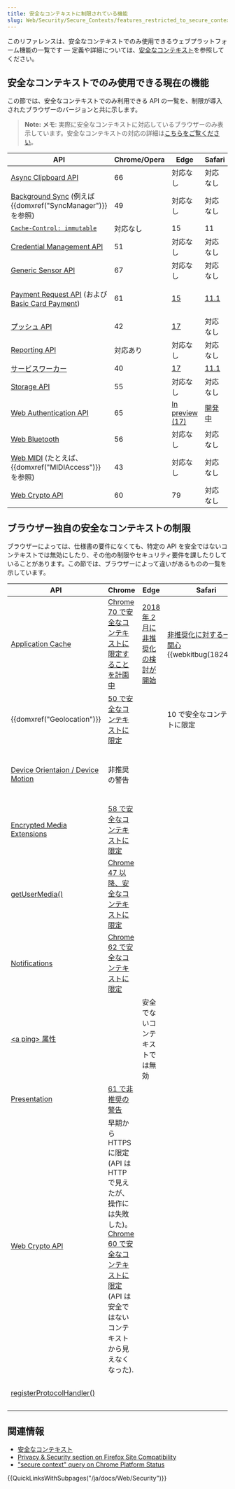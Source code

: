 ```yaml
---
title: 安全なコンテキストに制限されている機能
slug: Web/Security/Secure_Contexts/features_restricted_to_secure_contexts
---
```

このリファレンスは、安全なコンテキストでのみ使用できるウェブプラットフォーム機能の一覧です — 定義や詳細については、[安全なコンテキスト](/ja/docs/Web/Security/Secure_Contexts)を参照してください。

## 安全なコンテキストでのみ使用できる現在の機能

この節では、安全なコンテキストでのみ利用できる API の一覧を、制限が導入されたブラウザーのバージョンと共に示します。

> **Note:** **メモ**: 実際に安全なコンテキストに対応しているブラウザーのみ表示しています。安全なコンテキストの対応の詳細は[こちらをご覧ください](/ja/docs/Web/Security/Secure_Contexts#Browser_compatibility)。

| API                                                                                                                                         | Chrome/Opera | Edge                                                                                                             | Safari                                                                                  | Firefox                                                |
| ------------------------------------------------------------------------------------------------------------------------------------------- | ------------ | ---------------------------------------------------------------------------------------------------------------- | --------------------------------------------------------------------------------------- | ------------------------------------------------------ |
| [Async Clipboard API](/ja/docs/Web/API/Clipboard)                                                                                           | 66           | 対応なし                                                                                                         | 対応なし                                                                                | 63                                                     |
| [Background Sync](https://wicg.github.io/BackgroundSync/spec/) (例えば {{domxref("SyncManager")}} を参照)                         | 49           | 対応なし                                                                                                         | 対応なし                                                                                | 対応なし                                               |
| [`Cache-Control: immutable`](/ja/docs/Web/HTTP/Headers/Cache-Control)                                                                       | 対応なし     | 15                                                                                                               | 11                                                                                      | 49                                                     |
| [Credential Management API](/ja/docs/Web/API/Credential_Management_API)                                                                     | 51           | 対応なし                                                                                                         | 対応なし                                                                                | 対応なし                                               |
| [Generic Sensor API](https://w3c.github.io/sensors/)                                                                                        | 67           | 対応なし                                                                                                         | 対応なし                                                                                | 対応なし                                               |
| [Payment Request API](/ja/docs/Web/API/Payment_Request_API) (および [Basic Card Payment](https://w3c.github.io/payment-method-basic-card/)) | 61           | [15](https://blogs.windows.com/msedgedev/2017/04/11/introducing-edgehtml-15/)                                    | [11.1](https://webkit.org/blog/8182/introducing-the-payment-request-api-for-apple-pay/) | 開発中 (`dom.payments.request.enabled` の設定で隠蔽)。 |
| [プッシュ API](/ja/docs/Web/API/Push_API)                                                                                                   | 42           | [17](https://blogs.windows.com/msedgedev/2017/12/19/service-workers-going-beyond-page/)                          | 対応なし                                                                                | 44                                                     |
| [Reporting API](/ja/docs/Web/API/Reporting_API)                                                                                             | 対応あり     | 対応なし                                                                                                         | 対応なし                                                                                | Firefox 65 以降はフラグで隠ぺい                        |
| [サービスワーカー](/ja/docs/Web/API/Service_Worker_API)                                                                                     | 40           | [17](https://blogs.windows.com/msedgedev/2017/12/19/service-workers-going-beyond-page/)                          | [11.1](https://webkit.org/blog/8216/new-webkit-features-in-safari-11-1/)                | 44                                                     |
| [Storage API](/ja/docs/Web/API/Storage_API)                                                                                                 | 55           | 対応なし                                                                                                         | 対応なし                                                                                | 51                                                     |
| [Web Authentication API](/ja/docs/Web/API/Web_Authentication_API)                                                                           | 65           | [In preview (17)](https://blogs.windows.com/msedgedev/2018/07/30/introducing-web-authentication-microsoft-edge/) | [開発中](https://bugs.webkit.org/show_bug.cgi?id=181943)                                | 60                                                     |
| [Web Bluetooth](/ja/docs/Web/API/Web_Bluetooth_API)                                                                                         | 56           | 対応なし                                                                                                         | 対応なし                                                                                | 対応なし                                               |
| [Web MIDI](https://webaudio.github.io/web-midi-api/) (たとえば、 {{domxref("MIDIAccess")}} を参照)                                   | 43           | 対応なし                                                                                                         | 対応なし                                                                                | 対応なし                                               |
| [Web Crypto API](/ja/docs/Web/API/Web_Crypto_API)                                                                                           | 60           | 79                                                                                                               | 対応なし                                                                                | 75                                                     |

## ブラウザー独自の安全なコンテキストの制限

ブラウザーによっては、仕様書の要件になくても、特定の API を安全ではないコンテキストでは無効にしたり、その他の制限やセキュリティ要件を課したりしていることがあります。この節では、ブラウザーによって違いがあるものの一覧を示しています。

| API                                                                                | Chrome                                                                                                                                                                                                                                                                            | Edge                                                                                               | Safari                                                                                                                | Firefox                                                                                       |
| ---------------------------------------------------------------------------------- | --------------------------------------------------------------------------------------------------------------------------------------------------------------------------------------------------------------------------------------------------------------------------------- | -------------------------------------------------------------------------------------------------- | --------------------------------------------------------------------------------------------------------------------- | --------------------------------------------------------------------------------------------- |
| [Application Cache](/ja/docs/Web/HTML/Using_the_application_cache)                 | [Chrome 70 で安全なコンテキストに限定することを計画中](https://bugs.chromium.org/p/chromium/issues/detail?id=588931#c19)                                                                                                                                                          | [2018 年 2 月に非推奨化の検討が開始](https://twitter.com/patrickkettner/status/961999450016239616) | [非推奨化に対する一般の関心](https://twitter.com/johnwilander/status/959423900470800384) {{webkitbug(182442)}} | Firefox 62 で安全なコンテキストに限定                                                         |
| {{domxref("Geolocation")}}                                               | [50 で安全なコンテキストに限定](https://developers.google.com/web/updates/2016/04/geolocation-on-secure-contexts-only)                                                                                                                                                            |                                                                                                    | 10 で安全なコンテキストに限定                                                                                         | 55 で安全なコンテキストに限定                                                                 |
| [Device Orientaion / Device Motion](/ja/docs/Web/API/Detecting_device_orientation) | 非推奨の警告                                                                                                                                                                                                                                                                      |                                                                                                    |                                                                                                                       | 60 から非推奨の警告。なお、これは安全なコンテキストでも同様に適用されます。                   |
| [Encrypted Media Extensions](/ja/docs/Web/API/Encrypted_Media_Extensions_API)      | [58 で安全なコンテキストに限定](https://developers.google.com/web/updates/2017/03/chrome-58-deprecations#remove_eme_from_non-secure_contexts)                                                                                                                                     |                                                                                                    |                                                                                                                       | [計画中](https://bugzilla.mozilla.org/show_bug.cgi?id=1322517)。                              |
| [getUserMedia()](/ja/docs/Web/API/MediaDevices/getUserMedia)                       | [Chrome 47 以降、安全なコンテキストに限定](https://codereview.chromium.org/1336633002)                                                                                                                                                                                            |                                                                                                    |                                                                                                                       | 一時的なアクセスのみ可能 (ユーザーは許可ダイアログで "この設定を記憶する" を選べない)。       |
| [Notifications](/ja/docs/Web/API/Notifications_API)                                | [Chrome 62 で安全なコンテキストに限定](https://developers.google.com/web/updates/2017/09/chrome-62-deprecations#remove_usage_of_notifications_from_insecure_iframes)                                                                                                              |                                                                                                    |                                                                                                                       | [Firefox 67 で安全なコンテキストに限定](https://bugzilla.mozilla.org/show_bug.cgi?id=1429432) |
| [\<a ping> 属性](/ja/docs/Web/HTML/Element/a#attr-ping)                            |                                                                                                                                                                                                                                                                                   | 安全でないコンテキストでは無効                                                                     |                                                                                                                       | Firefox 3 で対応が追加、但し既定では有効化されていない (`browser.send_pings` の設定で隠蔽)。  |
| [Presentation](/ja/docs/Web/API/Presentation_API)                                  | [61 で非推奨の警告](https://developers.google.com/web/updates/2017/08/chrome-61-deprecations#deprecate_and_remove_presentation_api_on_insecure_contexts)                                                                                                                          |                                                                                                    |                                                                                                                       |                                                                                               |
| [Web Crypto API](/ja/docs/Web/API/Web_Crypto_API)                                  | 早期から HTTPS に限定 (API は HTTP で見えたが、操作には失敗した)。 [Chrome 60 で安全なコンテキストに限定](https://developers.google.com/web/updates/2017/06/chrome-60-deprecations#cryptosubtle_now_requires_a_secure_origin) (API は安全ではないコンテキストから見えなくなった). |                                                                                                    |                                                                                                                       | [計画中](https://bugzilla.mozilla.org/show_bug.cgi?id=1333140)。                              |
| [registerProtocolHandler()](/ja/docs/Web/API/Navigator/registerProtocolHandler)    |                                                                                                                                                                                                                                                                                   |                                                                                                    |                                                                                                                       | Firefox 62 で安全なコンテキストに限定。                                                       |

## 関連情報

- [安全なコンテキスト](/ja/docs/Web/Security/Secure_Contexts)
- [Privacy & Security section on Firefox Site Compatibility](https://www.fxsitecompat.dev/en-CA/categories/privacy-security/)
- ["secure context" query on Chrome Platform Status](https://www.chromestatus.com/features#secure%20context)

{{QuickLinksWithSubpages("/ja/docs/Web/Security")}}
